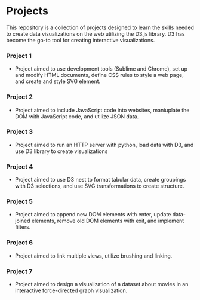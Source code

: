 # Projects

This repository is a collection of projects designed to learn the skills needed to create data visualizations on the web utilizing the D3.js library. D3 has become the go-to tool for creating interactive visualizations.

### Project 1
- Project aimed to use development tools (Sublime and Chrome), set up and modify HTML documents, define CSS rules to style a web page, and create and style SVG element.

### Project 2
- Project aimed to include JavaScript code into websites, maniuplate the DOM with JavaScript code, and utilize JSON data.

### Project 3
- Project aimed to run an HTTP server with python, load data with D3, and use D3 library to create visualizations

### Project 4
- Project aimed to use D3 nest to format tabular data, create groupings with D3 selections, and use SVG transformations to create structure.

### Project 5
- Project aimed to append new DOM elements with enter, update data-joined elements, remove old DOM elements with exit, and implement filters.

### Project 6
- Project aimed to link multiple views, utilize brushing and linking.

### Project 7
- Project aimed to design a visualization of a dataset about movies in an interactive force-directed graph visualization.